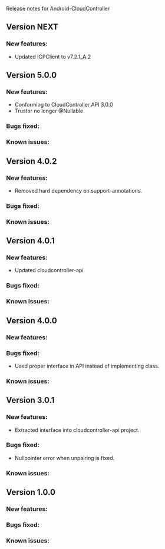 Release notes for Android-CloudController

Version NEXT
-------------
### New features:
* Updated ICPClient to v7.2.1_A.2

Version 5.0.0
-------------
### New features:
* Conforming to CloudController API 3.0.0
* Trustor no longer @Nullable

### Bugs fixed:

### Known issues:

Version 4.0.2
-------------
### New features:
* Removed hard dependency on support-annotations.

### Bugs fixed:

### Known issues:

Version 4.0.1
-------------

### New features:
* Updated cloudcontroller-api.

### Bugs fixed:

### Known issues:

Version 4.0.0
-------------

### New features:

### Bugs fixed:
* Used proper interface in API instead of implementing class.

### Known issues:

Version 3.0.1
-------------

### New features:
* Extracted interface into cloudcontroller-api project.

### Bugs fixed:
* Nullpointer error when unpairing is fixed.

### Known issues:

Version 1.0.0
-------------

### New features:

### Bugs fixed:

### Known issues:
